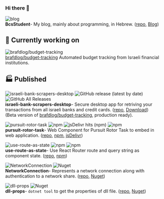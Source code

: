 ### Hi there 👋

![blog](https://img.shields.io/static/v1?label=Gridsome&message=BcsStudent&color=4FC08D&logo=vue.js&link=https://bscstudent.netlify.app/&link=https://github.com/baruchiro/BcsStudent)  
**BcsStudent**- My blog, mainly about programming, in Hebrew. ([repo](https://github.com/baruchiro/BcsStudent), [Blog](https://bscstudent.netlify.app/))

## 🔭 Currently working on
![brafdlog/budget-tracking](https://img.shields.io/static/v1?label=Electron&message=brafdlog/budget-tracking&color=41B883&logo=vue.js&link=https://github.com/brafdlog/budget-tracking)  
[brafdlog/budget-tracking](https://github.com/brafdlog/budget-tracking) Automated budget tracking from Israeli financial institutions.

## 🏭 Published
![israeli-bank-scrapers-desktop](https://img.shields.io/static/v1?label=Electron&message=israeli-bank-scrapers-desktop&color=4FC08D&logo=vue.js&link=https://github.com/baruchiro/israeli-bank-scrapers-desktop/releases&link=https://github.com/baruchiro/israeli-bank-scrapers-desktop)
![GitHub release (latest by date)](https://img.shields.io/github/v/release/baruchiro/israeli-bank-scrapers-desktop)
![GitHub All Releases](https://img.shields.io/github/downloads/baruchiro/israeli-bank-scrapers-desktop/total)  
**israeli-bank-scrapers-desktop**- Secure desktop app for retriving your transactions from all israeli banks and credit cards. ([repo](https://github.com/baruchiro/israeli-bank-scrapers-desktop), [Download](https://github.com/baruchiro/israeli-bank-scrapers-desktop/releases))  
(Beta version of [brafdlog/budget-tracking](https://github.com/brafdlog/budget-tracking), production ready).

![pursuit-rotor-task](https://img.shields.io/static/v1?label=web%20component&message=pursuit-rotor-task&color=E34F26&logo=html5&link=https://www.npmjs.com/package/pursuit-rotor-task&link=https://github.com/baruchiro/pursuit-rotor-task)
![npm](https://img.shields.io/npm/v/pursuit-rotor-task?logo=npm&label=version)
![jsDelivr hits (npm)](https://img.shields.io/jsdelivr/npm/hd/pursuit-rotor-task)
![npm](https://img.shields.io/npm/dm/pursuit-rotor-task?label=npm)  
**pursuit-rotor-task**- Web Component for Pursuit Rotor Task to embed in web application. ([repo](https://github.com/baruchiro/pursuit-rotor-task), [npm](https://www.npmjs.com/package/pursuit-rotor-task), [jsDelivr](https://www.jsdelivr.com/package/npm/pursuit-rotor-task))

![use-route-as-state](https://img.shields.io/static/v1?label=package&message=use-route-as-state&color=61DAFB&logo=react&link=https://www.npmjs.com/package/use-route-as-state&link=https://github.com/baruchiro/use-route-as-state)
![npm](https://img.shields.io/npm/v/use-route-as-state?logo=npm&label=version)
![npm](https://img.shields.io/npm/dw/use-route-as-state?label=npm)  
**use-route-as-state**- Use React Router route and query string as component state. ([repo](https://github.com/baruchiro/use-route-as-state), [npm](https://www.npmjs.com/package/use-route-as-state))

![NetworkConnection](https://img.shields.io/static/v1?label=package&message=NetworkConnection&color=004880&logo=nuget&link=https://www.nuget.org/packages/NetworkConnection/&link=https://github.com/baruchiro/NetworkConnection)
![Nuget](https://img.shields.io/nuget/dt/NetworkConnection)  
**NetworkConnection**- Represents a network connection along with authentication to a network share. ([repo](https://github.com/baruchiro/NetworkConnection), [Nuget](https://www.nuget.org/packages/NetworkConnection/))

![dll-props](https://img.shields.io/static/v1?label=package&message=dll-props&color=004880&logo=nuget&link=https://www.nuget.org/packages/DllProps.Tool&link=https://github.com/baruchiro/dll-props)
![Nuget](https://img.shields.io/nuget/dt/DllProps.Tool)  
**dll-props**- `dotnet tool` to get the properties of dll file. ([repo](https://github.com/baruchiro/dll-props), [Nuget](https://www.nuget.org/packages/DllProps.Tool))
 <!--
- 🌱 I’m currently learning ...
- 👯 I’m looking to collaborate on ...
- 🤔 I’m looking for help with ...
- 💬 Ask me about ...
- 📫 How to reach me: ...
- 😄 Pronouns: ...
- ⚡ Fun fact: ...
-->
